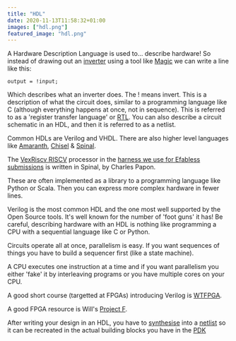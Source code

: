 ```yaml
---
title: "HDL"
date: 2020-11-13T11:58:32+01:00
images: ["hdl.png"]
featured_image: "hdl.png"
---
```


A Hardware Description Language is used to... describe hardware!
So instead of drawing out an [inverter](/post/inverter) using a tool like [Magic](/terminology/magic) we can write a line like this:

    output = !input;

Which describes what an inverter does. The ! means invert. This is a description of what the circuit does, similar to a programming language like C (although everything happens at once, not in sequence). This is referred to as a 'register transfer language' or [RTL](/terminology/rtl). You can also describe a circuit schematic in an HDL, and then it is referred to as a netlist.

Common HDLs are Verilog and VHDL. There are also higher level languages like [Amaranth](https://amaranth-lang.org/docs/amaranth/latest/index.html), [Chisel](https://www.chisel-lang.org/) & [Spinal](https://github.com/SpinalHDL/SpinalHDL).

The [VexRiscv RISCV](https://github.com/SpinalHDL/VexRiscv) processor in the [harness we use for Efabless submissions](/terminology/shuttle#caravel) is written in Spinal, by Charles Papon.

These are often implemented as a library to a programming language like Python or Scala. Then you can express more complex hardware in fewer lines.

Verilog is the most common HDL and the one most well supported by the Open Source tools. It's well known for the number of 'foot guns' it has!
Be careful, describing hardware with an HDL is nothing like programming a CPU with a sequential language like C or Python.

Circuits operate all at once, parallelism is easy. If you want sequences of things you have to build a sequencer first (like a state machine).

A CPU executes one instruction at a time and if you want parallelism you either 'fake' it by interleaving programs or you have multiple cores on your CPU.

A good short course (targetted at FPGAs) introducing Verilog is [WTFPGA](https://github.com/icebreaker-fpga/icebreaker-workshop).

A good FPGA resource is Will's [Project F](https://projectf.io/).

After writing your design in an HDL, you have to [synthesise](/terminology/synthesis) into a [netlist](/terminology/netlist) so it can be recreated in the actual building blocks you have in the [PDK](/terminology/pdk)
